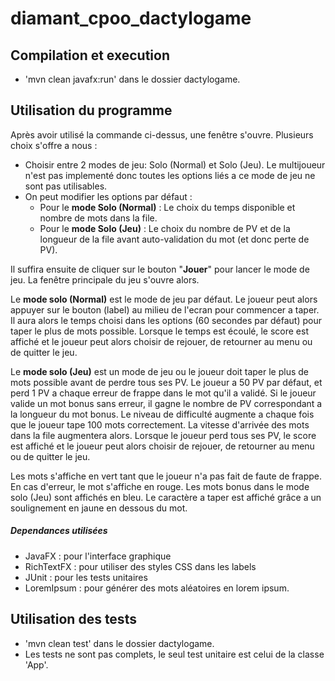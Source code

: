 # diamant_cpoo_dactylogame

## Compilation et execution
- 'mvn clean javafx:run' dans le dossier dactylogame.

## Utilisation du programme
Après avoir utilisé la commande ci-dessus, une fenêtre s'ouvre.
Plusieurs choix s'offre a nous : 

* Choisir entre 2 modes de jeu: Solo (Normal) et Solo (Jeu). Le multijoueur n'est pas implementé donc toutes les options liés a ce mode de jeu ne sont pas utilisables.
* On peut modifier les options par défaut :
    * Pour le __mode Solo (Normal)__ : Le choix du temps disponible et nombre de mots dans la file.
    * Pour le __mode Solo (Jeu)__ : Le choix du nombre de PV et de la longueur de la file avant auto-validation du mot (et donc perte de PV).

Il suffira ensuite de cliquer sur le bouton "__Jouer__" pour lancer le mode de jeu.
La fenêtre principale du jeu s'ouvre alors.

Le __mode solo (Normal)__ est le mode de jeu par défaut.
Le joueur peut alors appuyer sur le bouton (label) au milieu de l'ecran pour commencer a taper.
Il aura alors le temps choisi dans les options (60 secondes par défaut) pour taper le plus de mots possible.
Lorsque le temps est écoulé, le score est affiché et le joueur peut alors choisir de rejouer, de retourner au menu ou de quitter le jeu.

Le __mode solo (Jeu)__ est un mode de jeu ou le joueur doit taper le plus de mots possible avant de perdre tous ses PV.
Le joueur a 50 PV par défaut, et perd 1 PV a chaque erreur de frappe dans le mot qu'il a validé.
Si le joueur valide un mot bonus sans erreur, il gagne le nombre de PV correspondant a la longueur du mot bonus.
Le niveau de difficulté augmente a chaque fois que le joueur tape 100 mots correctement. La vitesse d'arrivée des mots dans la file augmentera alors.
Lorsque le joueur perd tous ses PV, le score est affiché et le joueur peut alors choisir de rejouer, de retourner au menu ou de quitter le jeu.

Les mots s'affiche en vert tant que le joueur n'a pas fait de faute de frappe. En cas d'erreur, le mot s'affiche en rouge.
Les mots bonus dans le mode solo (Jeu) sont affichés en bleu.
Le caractère a taper est affiché grâce a un soulignement en jaune en dessous du mot.

##### Dependances utilisées
- JavaFX : pour l'interface graphique
- RichTextFX : pour utiliser des styles CSS dans les labels
- JUnit : pour les tests unitaires
- LoremIpsum : pour générer des mots aléatoires en lorem ipsum.

## Utilisation des tests

- 'mvn clean test' dans le dossier dactylogame.
- Les tests ne sont pas complets, le seul test unitaire est celui de la classe 'App'.